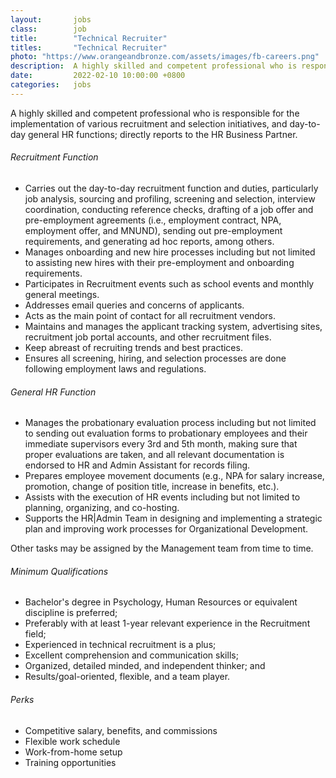 ```yaml
---
layout:       jobs
class:        job
title:        "Technical Recruiter"
titles:       "Technical Recruiter"
photo: "https://www.orangeandbronze.com/assets/images/fb-careers.png"
description:  A highly skilled and competent professional who is responsible for the implementation of various recruitment and selection initiatives, and day-to-day general HR functions; directly reports to the HR Business Partner.
date:         2022-02-10 10:00:00 +0800
categories:   jobs
---
```

<!-- Do not leave new lines after each element. Elements after new lines will not be rendered. -->
<p>A highly skilled and competent professional who is responsible for the implementation of various recruitment and selection initiatives, and day-to-day general HR functions; directly reports to the HR Business Partner.</p>
<h6>Recruitment Function</h6>
<ul>
    <li>Carries out the day-to-day recruitment function and duties, particularly job analysis, sourcing and profiling, screening and selection, interview coordination, conducting reference checks, drafting of a job offer and pre-employment agreements (i.e., employment contract, NPA, employment offer, and MNUND), sending out pre-employment requirements, and generating ad hoc reports, among others.</li>
    <li>Manages onboarding and new hire processes including but not limited to assisting new hires with their pre-employment and onboarding requirements.</li>
    <li>Participates in Recruitment events such as school events and monthly general meetings.</li>
    <li>Addresses email queries and concerns of applicants.</li>
    <li>Acts as the main point of contact for all recruitment vendors.</li>
    <li>Maintains and manages the applicant tracking system, advertising sites, recruitment job portal accounts, and other recruitment files.</li>
    <li>Keep abreast of recruiting trends and best practices.</li>
    <li>Ensures all screening, hiring, and selection processes are done following employment laws and regulations.</li>
</ul>
<h6>General HR Function</h6>
<ul>
    <li>Manages the probationary evaluation process including but not limited to sending out evaluation forms to probationary employees and their immediate supervisors every 3rd and 5th month, making sure that proper evaluations are taken, and all relevant documentation is endorsed to HR and Admin Assistant for records filing.</li>
    <li>Prepares employee movement documents (e.g., NPA for salary increase, promotion, change of position title, increase in benefits, etc.).</li>
    <li>Assists with the execution of HR events including but not limited to planning, organizing, and co-hosting. </li>
    <li>Supports the HR|Admin Team in designing and implementing a strategic plan and improving work processes for Organizational Development.</li>
</ul>
<p>Other tasks may be assigned by the Management team from time to time.</p>
<h6>Minimum Qualifications</h6>
<ul>
    <li>Bachelor's degree in Psychology, Human Resources or equivalent discipline is preferred;</li>
    <li>Preferably with at least 1-year relevant experience in the Recruitment field;</li>
    <li>Experienced in technical recruitment is a plus;</li>
    <li>Excellent comprehension and communication skills;</li>
    <li>Organized, detailed minded, and independent thinker; and</li>
    <li>Results/goal-oriented, flexible, and a team player.</li>
</ul>
<h6>Perks</h6>
<ul>
    <li>Competitive salary, benefits, and commissions</li>
    <li>Flexible work schedule</li>
    <li>Work-from-home setup</li>
    <li>Training opportunities</li>
</ul>
